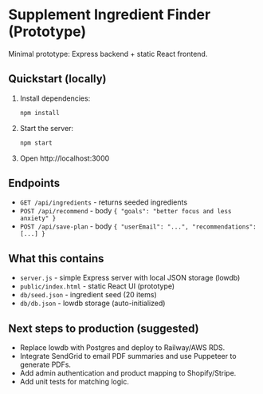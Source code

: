 # Supplement Ingredient Finder (Prototype)

Minimal prototype: Express backend + static React frontend.

## Quickstart (locally)
1. Install dependencies:
   ```bash
   npm install
   ```
2. Start the server:
   ```bash
   npm start
   ```
3. Open http://localhost:3000

## Endpoints
- `GET /api/ingredients` - returns seeded ingredients
- `POST /api/recommend` - body `{ "goals": "better focus and less anxiety" }`
- `POST /api/save-plan` - body `{ "userEmail": "...", "recommendations": [...] }`

## What this contains
- `server.js` - simple Express server with local JSON storage (lowdb)
- `public/index.html` - static React UI (prototype)
- `db/seed.json` - ingredient seed (20 items)
- `db/db.json` - lowdb storage (auto-initialized)

## Next steps to production (suggested)
- Replace lowdb with Postgres and deploy to Railway/AWS RDS.
- Integrate SendGrid to email PDF summaries and use Puppeteer to generate PDFs.
- Add admin authentication and product mapping to Shopify/Stripe.
- Add unit tests for matching logic.
